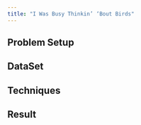 ```yaml
---
title: "I Was Busy Thinkin’ ‘Bout Birds"
---
```

## Problem Setup
## DataSet
## Techniques
## Result

